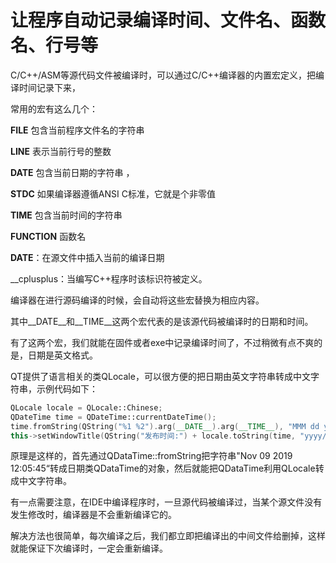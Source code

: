 # 让程序自动记录编译时间、文件名、函数名、行号等
C/C++/ASM等源代码文件被编译时，可以通过C/C++编译器的内置宏定义，把编译时间记录下来，

常用的宏有这么几个：

__FILE__ 包含当前程序文件名的字符串 

__LINE__  表示当前行号的整数 

__DATE__ 包含当前日期的字符串 ，

__STDC__  如果编译器遵循ANSI C标准，它就是个非零值 

__TIME__ 包含当前时间的字符串 

__FUNCTION__ 函数名

__DATE__：在源文件中插入当前的编译日期

__cplusplus：当编写C++程序时该标识符被定义。

编译器在进行源码编译的时候，会自动将这些宏替换为相应内容。

其中__DATE__和__TIME__这两个宏代表的是该源代码被编译时的日期和时间。

有了这两个宏，我们就能在固件或者exe中记录编译时间了，不过稍微有点不爽的是，日期是英文格式。

QT提供了语言相关的类QLocale，可以很方便的把日期由英文字符串转成中文字符串，示例代码如下：
```c++
QLocale locale = QLocale::Chinese;
QDateTime time = QDateTime::currentDateTime();
time.fromString(QString("%1 %2").arg(__DATE__).arg(__TIME__), "MMM dd yyyy hh:mm:ss");
this->setWindowTitle(QString("发布时间:") + locale.toString(time, "yyyy/MM/dd ddd HH:mm:ss"));
```
原理是这样的，首先通过QDataTime::fromString把字符串"Nov 09  2019 12:05:45“转成日期类QDataTime的对象，然后就能把QDataTime利用QLocale转成中文字符串。

有一点需要注意，在IDE中编译程序时，一旦源代码被编译过，当某个源文件没有发生修改时，编译器是不会重新编译它的。

解决方法也很简单，每次编译之后，我们都立即把编译出的中间文件给删掉，这样就能保证下次编译时，一定会重新编译。
